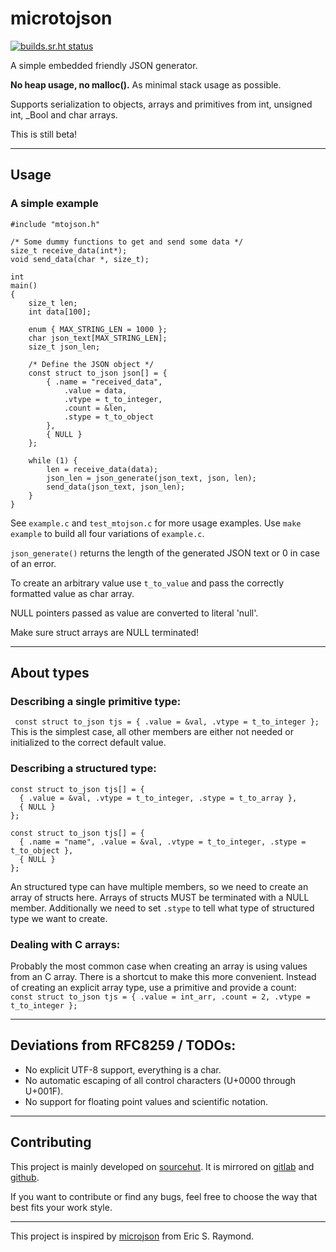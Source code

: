 # microtojson

[![builds.sr.ht status](https://builds.sr.ht/~rkta/microtojson.svg)](https://builds.sr.ht/~rkta/microtojson?)

A simple embedded friendly JSON generator.

**No heap usage, no malloc().** As minimal stack usage as possible.

Supports serialization to objects, arrays and primitives from int, unsigned int, \_Bool and char arrays.

This is still beta!

---

## Usage
### A simple example
```
#include "mtojson.h"

/* Some dummy functions to get and send some data */
size_t receive_data(int*);
void send_data(char *, size_t);

int
main()
{
	size_t len;
	int data[100];

	enum { MAX_STRING_LEN = 1000 };
	char json_text[MAX_STRING_LEN];
	size_t json_len;

	/* Define the JSON object */
	const struct to_json json[] = {
		{ .name = "received_data",
			.value = data,
			.vtype = t_to_integer,
			.count = &len,
			.stype = t_to_object
		},
		{ NULL }
	};

	while (1) {
		len = receive_data(data);
		json_len = json_generate(json_text, json, len);
		send_data(json_text, json_len);
	}
}
```

See `example.c` and `test_mtojson.c` for more usage examples.
Use `make example` to build all four variations of `example.c`.

`json_generate()` returns the length of the generated JSON text or 0 in case of an error.

To create an arbitrary value use `t_to_value` and pass the correctly formatted value as char array.

NULL pointers passed as value are converted to literal 'null'.

Make sure struct arrays are NULL terminated!

---

## About types

### Describing a single primitive type:
` const struct to_json tjs = { .value = &val, .vtype = t_to_integer };`
This is the simplest case, all other members are either not needed or initialized to the correct default value.

### Describing a structured type:
```
const struct to_json tjs[] = {
  { .value = &val, .vtype = t_to_integer, .stype = t_to_array },
  { NULL }
};

const struct to_json tjs[] = {
  { .name = "name", .value = &val, .vtype = t_to_integer, .stype = t_to_object },
  { NULL }
};
```
An structured type can have multiple members, so we need to create an array of structs here.
Arrays of structs MUST be terminated with a NULL member.
Additionally we need to set `.stype` to tell what type of structured type we want to create.

### Dealing with C arrays:
Probably the most common case when creating an array is using values from an C array.
There is a shortcut to make this more convenient.
Instead of creating an explicit array type, use a primitive and provide a count:
` const struct to_json tjs = { .value = int_arr, .count = 2, .vtype = t_to_integer };`

---

## Deviations from RFC8259 / TODOs:

- No explicit UTF-8 support, everything is a char.
- No automatic escaping of all control characters (U+0000 through U+001F).
- No support for floating point values and scientific notation.

---

## Contributing

This project is mainly developed on [sourcehut](https://sr.ht/~rkta/microtojson/).
It is mirrored on [gitlab](https://gitlab.com/rkta/microtojson) and [github](https://github.com/rkta/microtojson).

If you want to contribute or find any bugs, feel free to choose the way that best fits your work style.

---

This project is inspired by [microjson](https://gitlab.com/esr/microjson/) from Eric S. Raymond.
